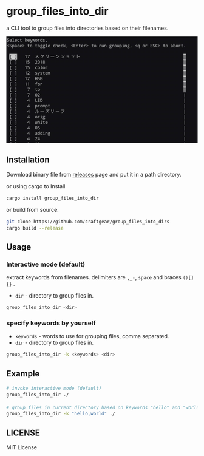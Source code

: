 # group_files_into_dir

a CLI tool to group files into directories based on their filenames.

![interactive mode](./images/interactive_mode.jpg)


## Installation


Download binary file from [releases](https://github.com/craftgear/group_files_into_dirs/releases) page and put it in a path directory.

or using cargo to Install

```bash
cargo install group_files_into_dir
```

or build from source.

```bash
git clone https://github.com/craftgear/group_files_into_dirs
cargo build --release
```

## Usage

### Interactive mode (default)

extract keywords from filenames.
delimiters are `,_-`, `space` and braces `()[]{}` .

- `dir` - directory to group files in.

```bash
group_files_into_dir <dir>
```

### specify keywords by yourself

- `keywords` - words to use for grouping files, comma separated.
- `dir` - directory to group files in.

```bash
group_files_into_dir -k <keywords> <dir> 
```

## Example

```bash
# invoke interactive mode (default)
group_files_into_dir ./

# group files in current directory based on keywords "hello" and "world"
group_files_into_dir -k "hello,world" ./
```

## LICENSE
MIT License

